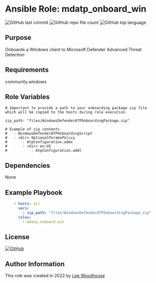 # Ansible Role: mdatp_onboard_win
![GitHub last commit](https://img.shields.io/github/last-commit/lpwoodhouse/playbook_mdatp_onboard_win)
![GitHub repo file count](https://img.shields.io/github/directory-file-count/lpwoodhouse/playbook_mdatp_onboard_win)
![GitHub top language](https://img.shields.io/github/languages/top/lpwoodhouse/playbook_mdatp_onboard_win)

## Purpose

Onboards a Windows client to Microsoft Defender Advanced Threat Detection

## Requirements

community.windows

## Role Variables

```shell
# Important to provide a path to your onboarding package zip file which will be copied to the hosts during role execution.

zip_path: "files/WindowsDefenderATPOnboardingPackage.zip"

# Example of zip contents
#   - WindowsDefenderATPOnboardingScript
#   - <dir> OptionalParamsPolicy
#       - AtpConfiguration.admx
#       - <dir> en-US
#           - AtpConfiguration.adml
```
## Dependencies

None

## Example Playbook
```yaml
    - hosts: all
      vars:
        - zip_path: "files/WindowsDefenderATPOnboardingPackage.zip"
      roles:
        - mdatp_onboard_win
```

## License

[![GitHub](https://img.shields.io/github/license/lpwoodhouse/playbook_mdatp_onboard_win)](LICENSE)

## Author Information

This role was created in 2022 by [Lee Woodhouse](https://www.leewoodhouse.com/)
